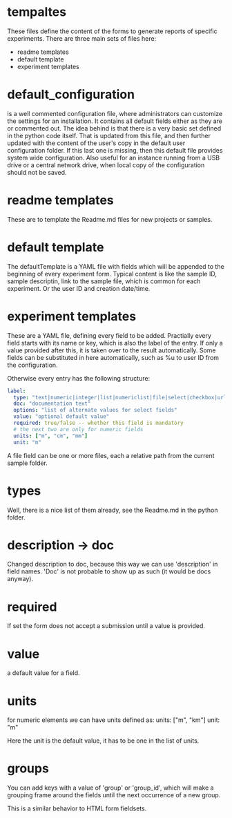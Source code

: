 # tempaltes
These files define the content of the forms to generate
reports of specific experiments.
There are three main sets of files here:
- readme templates
- default template
- experiment templates

# default_configuration
is a well commented configuration file, where administrators
can customize the settings for an installation.
It contains all default fields either as they are or commented
out.
The idea behind is that there is a very basic set defined in
the python code itself. That is updated from this file, and then
further updated with the content of the user's copy in the default
user configuration folder. If this last one is missing, then this
default file provides system wide configuration. Also useful for
an instance running from a USB drive or a central network drive,
when local copy of the configuration should not be saved.

# readme templates
These are to template the Readme.md files for new projects or
samples.

# default template
The defaultTemplate is a YAML file with fields which will be
appended to the beginning of every experiment form.
Typical content is like the sample ID, sample descriptin, link
to the sample file, which is common for each experiment.
Or the user ID and creation date/time.

# experiment templates
These are a YAML file, defining every field to be added.
Practially every field starts with its name or key, which is
also the label of the entry.
If only a value provided after this, it is taken over to the
result automatically.
Some fields can be substituted in here automatically, such as
%u to user ID from the configuration.

Otherwise every entry has the following structure:

```yaml
label:
  type: "text|numeric|integer|list|numericlist|file|select|checkbox|url|date|subset"
  doc: "documentation text"
  options: "list of alternate values for select fields"
  value: "optional default value"
  required: true/false -- whether this field is mandatory
  # the next two are only for numeric fields
  units: ["m", "cm", "mm"]
  unit: "m"
```

A file field can be one or more files, each a relative path from the current sample folder.

# types
Well, there is a nice list of them already, see the Readme.md in the python folder.

# description -> doc
Changed description to doc, because this way we can use 'description' in field names.
'Doc' is not probable to show up as such (it would be docs anyway).

# required
If set the form does not accept a submission until a value is provided.

# value
a default value for a field.

# units
for numeric elements we can have units defined as:
  units: ["m", "km"]
  unit: "m"

Here the unit is the default value, it has to be one in the list of units.

# groups
You can add keys with a value of 'group' or 'group_id', which will make a grouping
frame around the fields until the next occurrence of a new group.

This is a similar behavior to HTML form fieldsets.
